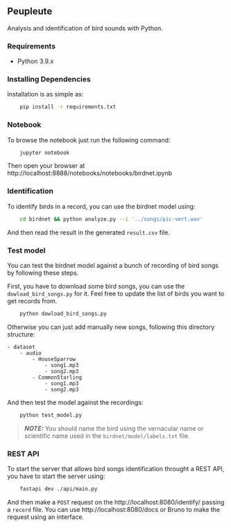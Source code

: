 ## Peupleute

Analysis and identification of bird sounds with Python.

### Requirements

- Python 3.9.x

### Installing Dependencies

Installation is as simple as:

```sh
    pip install -r requirements.txt
```

### Notebook

To browse the notebook just run the following command:

```sh
    jupyter notebook
```

Then open your browser at http://localhost:8888/notebooks/notebooks/birdnet.ipynb

### Identification

To identify birds in a record, you can use the birdnet model using:

```sh
    cd birdnet && python analyze.py --i '../songs/pic-vert.wav'
```

And then read the result in the generated `result.csv` file.

### Test model

You can test the birdnet model against a bunch of recording of bird songs by following these steps.

First, you have to download some bird songs, you can use the `dowload_bird_songs.py` for it. Feel free to update the list of birds you want to get records from.

```sh
    python dowload_bird_songs.py
```

Otherwise you can just add manually new songs, following this directory structure:

```
- dataset
    - audio
        - HouseSparrow
            - song1.mp3
            - song2.mp3
        - CommonStarling
            - song1.mp3
            - song2.mp3
```

And then test the model against the recordings:

```sh
    python test_model.py
```

> **_NOTE:_** You should name the bird using the vernacular name or scientific name used in the `birdnet/model/labels.txt` file.

### REST API

To start the server that allows bird songs identification throught a REST API, you have to start the server using:

```sh
    fastapi dev ./api/main.py
```

And then make a `POST` request on the http://localhost:8080/identify/ passing a `record` file. You can use http://localhost:8080/docs or Bruno to make the request using an interface.
